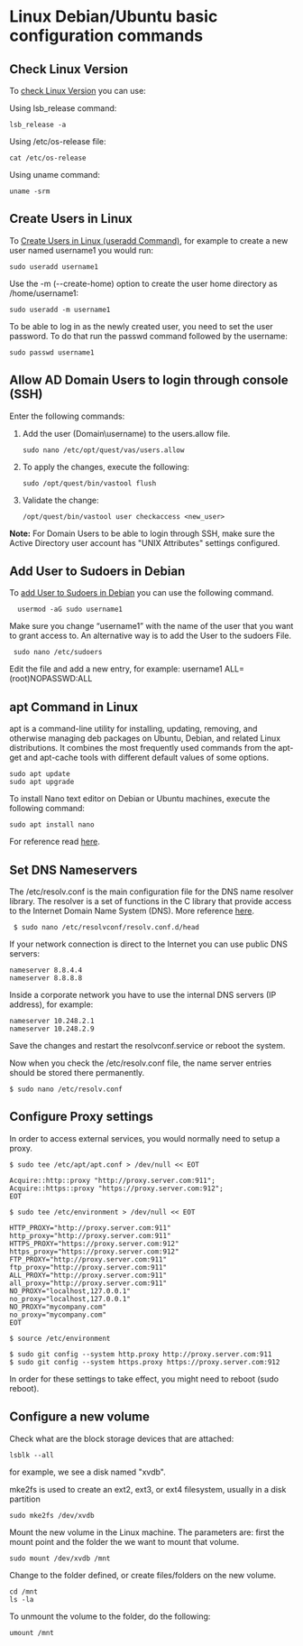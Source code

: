 # Linux Debian/Ubuntu basic configuration commands

## Check Linux Version

To [check Linux Version](https://linuxize.com/post/how-to-check-linux-version/) you can use:

Using lsb_release command:

    lsb_release -a

Using /etc/os-release file:

    cat /etc/os-release

Using uname command:

    uname -srm

## Create Users in Linux

To [Create Users in Linux (useradd Command)](https://linuxize.com/post/how-to-create-users-in-linux-using-the-useradd-command/), for example to create a new user named username1 you would run:

    sudo useradd username1

Use the -m (--create-home) option to create the user home directory as /home/username1:

    sudo useradd -m username1

To be able to log in as the newly created user, you need to set the user password. To do that run the passwd command followed by the username:

    sudo passwd username1

## Allow AD Domain Users to login through console (SSH)

Enter the following commands:

1. Add the user (Domain\username) to the users.allow file.

    ```
    sudo nano /etc/opt/quest/vas/users.allow
    ```

2. To apply the changes, execute the following:

    ```
    sudo /opt/quest/bin/vastool flush
    ```

3. Validate the change:
    ```
    /opt/quest/bin/vastool user checkaccess <new_user>
    ```

**Note:** For Domain Users to be able to login through SSH, make sure the Active Directory user account has "UNIX Attributes" settings configured.

## Add User to Sudoers in Debian

To [add User to Sudoers in Debian](https://linuxize.com/post/how-to-add-user-to-sudoers-in-debian/) you can use the following command.

      usermod -aG sudo username1

Make sure you change “username1” with the name of the user that you want to grant access to.
An alternative way is to add the User to the sudoers File.

     sudo nano /etc/sudoers

Edit the file and add a new entry, for example: username1 ALL=(root)NOPASSWD:ALL

## apt Command in Linux

apt is a command-line utility for installing, updating, removing, and otherwise managing deb packages on Ubuntu, Debian, and related Linux distributions. It combines the most frequently used commands from the apt-get and apt-cache tools with different default values of some options.

    sudo apt update
    sudo apt upgrade

To install Nano text editor on Debian or Ubuntu machines, execute the following command:

    sudo apt install nano

For reference read [here](https://linuxize.com/post/how-to-use-apt-command/).

## Set DNS Nameservers

The /etc/resolv.conf is the main configuration file for the DNS name resolver library. The resolver is a set of functions in the C library that provide access to the Internet Domain Name System (DNS).  More reference [here](https://www.tecmint.com/set-permanent-dns-nameservers-in-ubuntu-debian/).

     $ sudo nano /etc/resolvconf/resolv.conf.d/head

If your network connection is direct to the Internet you can use public DNS servers:

    nameserver 8.8.4.4
    nameserver 8.8.8.8

Inside a corporate network you have to use the internal DNS servers (IP address), for example:

    nameserver 10.248.2.1
    nameserver 10.248.2.9

Save the changes and restart the resolvconf.service or reboot the system.

Now when you check the /etc/resolv.conf file, the name server entries should be stored there permanently. 

    $ sudo nano /etc/resolv.conf

## Configure Proxy settings

In order to access external services, you would normally need to setup a proxy.

    $ sudo tee /etc/apt/apt.conf > /dev/null << EOT

    Acquire::http::proxy "http://proxy.server.com:911";
    Acquire::https::proxy "https://proxy.server.com:912";
    EOT

    $ sudo tee /etc/environment > /dev/null << EOT

    HTTP_PROXY="http://proxy.server.com:911"
    http_proxy="http://proxy.server.com:911"
    HTTPS_PROXY="https://proxy.server.com:912"
    https_proxy="https://proxy.server.com:912"
    FTP_PROXY="http://proxy.server.com:911"
    ftp_proxy="http://proxy.server.com:911"
    ALL_PROXY="http://proxy.server.com:911"
    all_proxy="http://proxy.server.com:911"
    NO_PROXY="localhost,127.0.0.1"
    no_proxy="localhost,127.0.0.1"
    NO_PROXY="mycompany.com"
    no_proxy="mycompany.com"
    EOT

    $ source /etc/environment
    
    $ sudo git config --system http.proxy http://proxy.server.com:911
    $ sudo git config --system https.proxy https://proxy.server.com:912

In order for these settings to take effect, you might need to reboot (sudo reboot).

## Configure a new volume

Check what are the block storage devices that are attached:

    lsblk --all

for example, we see a disk named "xvdb".

mke2fs is used to create an ext2, ext3, or ext4 filesystem, usually in a disk partition

    sudo mke2fs /dev/xvdb

Mount the new volume in the Linux machine.  The parameters are: first the mount point and the folder the we want to mount that volume.

    sudo mount /dev/xvdb /mnt

Change to the folder defined, or create files/folders on the new volume.

    cd /mnt
    ls -la

To unmount the volume to the folder, do the following:

    umount /mnt

